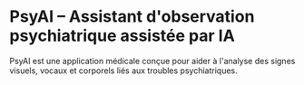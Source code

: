 # PsyAI – Assistant d'observation psychiatrique assistée par IA

PsyAI est une application médicale conçue pour aider à l'analyse des signes visuels, vocaux et corporels liés aux troubles psychiatriques.